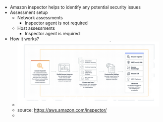 - Amazon inspector helps to identify any potential security issues
- Assessment setup
	- Network assessments
		- Inspector agent is not required
	- Host assessments
		- Inspector agent is  required
- How it works?
	- ![image.png](../assets/image_1650999837842_0.png)
	- source: https://aws.amazon.com/inspector/
	-